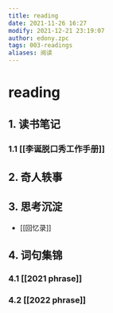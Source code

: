 ```yaml
---
title: reading
date: 2021-11-26 16:27
modify: 2021-12-21 23:19:07
author: edony.zpc
tags: 003-readings
aliases: 阅读
---
```


# reading

## 1. 读书笔记
### 1.1 [[李诞脱口秀工作手册]]

## 2. 奇人轶事

## 3. 思考沉淀
- [[回忆录]]

## 4. 词句集锦
### 4.1 [[2021 phrase]]
### 4.2 [[2022 phrase]]


